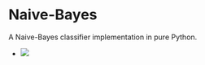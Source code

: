 # Naive-Bayes
A Naive-Bayes classifier implementation in pure Python.

- <img src="https://latex.codecogs.com/gif.latex?P(\text{high-accuracy}|\text{Naive-Bayes is naive}) = \frac{P(\text{Naive-Bayes is naive}|\text{high-accuracy}) * P(\text{high-accuracy})}{P(\text{Naive-Bayes is naive})} = \text{surprisingly high}" />
